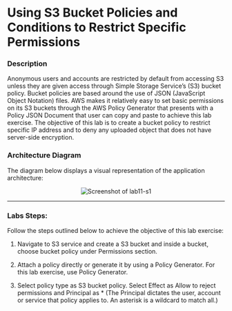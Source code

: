 # Using S3 Bucket Policies and Conditions to Restrict Specific Permissions

### Description

Anonymous users and accounts are restricted by default from accessing S3 unless they are given access through
Simple Storage Service’s (S3) bucket policy. Bucket policies are based around the use of JSON (JavaScript Object
Notation) files. AWS makes it relatively easy to set basic permissions on its S3 buckets through the AWS Policy
Generator that presents with a Policy JSON Document that user can copy and paste to achieve this lab exercise.
The objective of this lab is to create a bucket policy to restrict specific IP address and to deny any uploaded object
that does not have server-side encryption.

### Architecture Diagram

The diagram below displays a visual representation of the application architecture:

<p align="center">
  <img src="https://github.com/jatinbunkar/AWS-Clouds/blob/0a22cd068ace1a6760771de0e8b737ca65058fdd/Screenshots/lab11-s1.png" alt="Screenshot of lab11-s1">
</p>

---

### Labs Steps:

Follow the steps outlined below to achieve the objective of this lab exercise:

1. Navigate to S3 service and create a S3 bucket and inside a bucket, choose bucket policy under
Permissions section.

2. Attach a policy directly or generate it by using a Policy Generator. For this lab exercise, use Policy
Generator.

3. Select policy type as S3 bucket policy. Select Effect as Allow to reject permissions and Principal as *
(The Principal dictates the user, account or service that policy applies to. An asterisk is a wildcard to match
all.)

